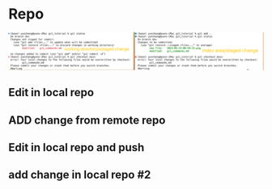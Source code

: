 
# Repo

![](2023-05-23-09-05-02.png)
## Edit in local repo

## ADD change from remote repo
## Edit in local repo and push
## add change in local repo #2